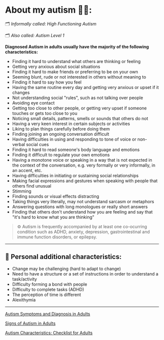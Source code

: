 # About my autism ✍🏽:

🗂️ *Informally called: High Functioning Autism*

🗂️ *Also called: Autism Level 1*

**Diagnosed Autism in adults usually have the majority of the following characteristics:**

- Finding it hard to understand what others are thinking or feeling
- Getting very anxious about social situations
- Finding it hard to make friends or preferring to be on your own
- Seeming blunt, rude or not interested in others without meaning to
- Finding it hard to say how you feel
- Having the same routine every day and getting very anxious or upset if it changes
- Not understanding social "rules", such as not talking over people
- Avoiding eye contact
- Getting too close to other people, or getting very upset if someone touches or gets too close to you
- Noticing small details, patterns, smells or sounds that others do not
- Having a very keen interest in certain subjects or activities
- Liking to plan things carefully before doing them
- Finding joining an ongoing conversation difficult
- Having difficulties in using and responding to tone of voice or non-verbal social cues
- Finding it hard to read someone's body language and emotions
- Finding it difficult to regulate your own emotions
- Having a monotone voice or speaking in a way that is not expected in the context of the conversation, e.g. very formally or very informally, in an accent, etc.
- Having difficulties in initiating or sustaining social relationships
- Making facial expressions and gestures when speaking with people that others find unusual
- Stimming
- Finding sounds or visual effects distracting
- Taking things very literally, may not understand sarcasm or metaphors
- Answering questions with long monologues or really short answers
- Finding that others don't understand how you are feeling and say that "it's hard to know what you are thinking"

> ⚙️ Autism is frequently accompanied by at least one co-ocurring condition such as ADHD, anxiety, depression, gastrointestinal and immune function disorders, or epilepsy.

---

## 🔎 Personal additional characteristics:

- Change may be challenging (hard to adapt to change)
- Need to have a structure or a set of instructions in order to understand a task/activity
- Difficulty forming a bond with people
- Difficulty to complete tasks (ADHD)
- The perception of time is different
- Alexithymia

---
[Autism Symptoms and Diagnosis in Adults](https://autism.org/autism-symptoms-and-diagnosis-in-adults/?fbclid=IwY2xjawFLB0pleHRuA2FlbQIxMAABHY7qWu-OStNr7vqnKh_WgR-LdqFZaaf9CqcB5TrGB8u9BdnXZeCtAIdvpw_aem_1kcfJ2zwPITO0ybQuuXSCw)

[Signs of Autism in Adults](https://www.nhs.uk/conditions/autism/signs/adults/?fbclid=IwY2xjawFLB4dleHRuA2FlbQIxMAABHfX-Z0PjhmoLs67BfEw4mLgflCQN3buWZa7j-8JJBrdPFe6shdRhwqrioA_aem_JXzJoYDNQUjyLBGRE15_ww)

[Autism Characteristics: Checklist for Adults](https://thespectrum.org.au/autism-diagnosis/checklist-adults/?fbclid=IwY2xjawFLB6hleHRuA2FlbQIxMAABHWTth1lC2m_DVTDkpKV42768SZvhcQaYX79Mo8ex1Zk3RvE2rVzxA1uJgA_aem_zv8A_x05OhQVo-qFLVsIdQ)